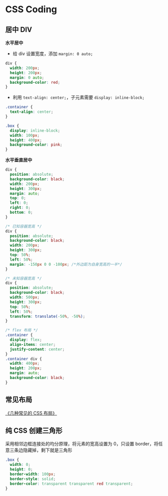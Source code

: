 # CSS Coding

## 居中 DIV

**水平居中**

- 给 div 设置宽度，添加 `margin: 0 auto;`

```css
div {
  width: 200px;
  height: 200px;
  margin: 0 auto;
  background-color: red;
}
```

- 利用 `text-align: center;`，子元素需要 `display: inline-block;`

```css
.container {
  text-align: center;
}

.box {
  display: inline-block;
  width: 100px;
  height: 400px;
  background-color: pink;
}
```

**水平垂直居中**

```css
div {
  position: absolute;
  background-color: black;
  width: 200px;
  height: 300px;
  margin: auto;
  top: 0;
  left: 0;
  right: 0;
  bottom: 0;
}
```

```css
/* 已知容器宽高 */
div {
  position: absolute;
  background-color: black;
  width: 200px;
  height: 300px;
  top: 50%;
  left: 50%;
  margin: -150px 0 0 -100px; /*外边距为自身宽高的一半*/
}
```

```css
/* 未知容器宽高 */
div {
  position: absolute;
  background-color: black;
  width: 500px;
  height: 300px;
  top: 50%;
  left: 50%;
  transform: translate(-50%, -50%);
}
```

```css
/* flex 布局 */
.container {
  display: flex;
  align-items: center;
  justify-content: center;
}
.container div {
  width: 400px;
  height: 200px;
  margin: auto;
  background-color: black;
}
```

## 常见布局

[《几种常见的 CSS 布局》](https://juejin.cn/post/6844903710070407182#heading-12)

## 纯 CSS 创建三角形

采用相邻边框连接处的均分原理，将元素的宽高设置为 0，只设置 border，将任意三条边隐藏掉，剩下就是三角形

```css
.box {
  width: 0;
  height: 0;
  border-width: 100px;
  border-style: solid;
  border-color: transparent transparent red transparent;
}
```
